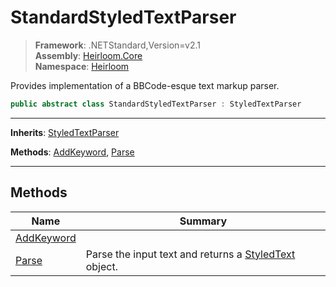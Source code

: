 # StandardStyledTextParser

> **Framework**: .NETStandard,Version=v2.1  
> **Assembly**: [Heirloom.Core][0]  
> **Namespace**: [Heirloom][0]  

Provides implementation of a BBCode-esque text markup parser.

```cs
public abstract class StandardStyledTextParser : StyledTextParser
```

--------------------------------------------------------------------------------

**Inherits**: [StyledTextParser][1]

**Methods**: [AddKeyword][2], [Parse][3]

--------------------------------------------------------------------------------

## Methods

| Name            | Summary                                                    |
|-----------------|------------------------------------------------------------|
| [AddKeyword][2] |                                                            |
| [Parse][3]      | Parse the input text and returns a [StyledText][4] object. |

[0]: ../Heirloom.Core.md
[1]: Heirloom.StyledTextParser.md
[2]: Heirloom.StandardStyledTextParser.AddKeyword.md
[3]: Heirloom.StandardStyledTextParser.Parse.md
[4]: Heirloom.StyledText.md
